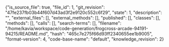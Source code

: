 {"is_source_file": true, "file_id": 1, "git_revision": "47fe237fb03b44f607d43ad3f2e9120c552c6f29", "state": 1, "description": "", "external_files": [], "external_methods": [], "published": [], "classes": [], "methods": [], "calls": [], "search-terms": [], "filename": "/home/kavia/workspace/code-generation/frogcross-arcade-94191-94215/README.md", "hash": "465c7e275f66d93ff2340655ee1b9005", "format-version": 4, "code-base-name": "default", "knowledge_revision": 2}